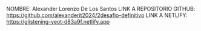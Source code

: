 NOMBRE: Alexander Lorenzo De Los Santos
LINK A REPOSITORIO GITHUB: https://github.com/alexanderit2024/2desafio-definitivo
LINK A NETLIFY: https://glistening-yeot-d83a9f.netlify.app
